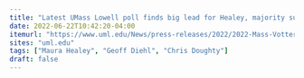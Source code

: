 ```yaml
---
title: "Latest UMass Lowell poll finds big lead for Healey, majority support for abortion access and gig workers’ rights"
date: 2022-06-22T10:42:20-04:00
itemurl: "https://www.uml.edu/News/press-releases/2022/2022-Mass-Votter-Issues-06222022.aspx"
sites: "uml.edu"
tags: ["Maura Healey", "Geoff Diehl", "Chris Doughty"]
draft: false
---
```



